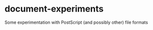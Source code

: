 document-experiments
====================

Some experimentation with PostScript (and possibly other) file formats
